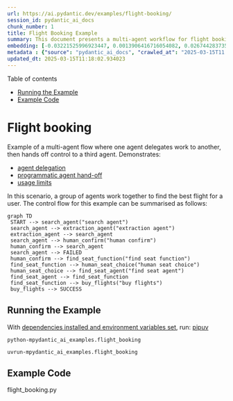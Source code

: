 ```yaml
---
url: https://ai.pydantic.dev/examples/flight-booking/
session_id: pydantic_ai_docs
chunk_number: 1
title: Flight Booking Example
summary: This document presents a multi-agent workflow for flight booking, showcasing agent delegation, programmatic hand-offs, and usage limits. A series of agents collaborate to find the best flight for a user, with a defined control flow that includes a search agent, extraction agent, and human confirmation.
embedding: [-0.03221525996923447, 0.0013906416716054082, 0.026744283735752106, -0.04159407690167427, 0.015985511243343353, -0.003575063543394208, 0.020931370556354523, 0.034071486443281174, 0.005925873760133982, 0.02867378108203411, 0.03675812482833862, -0.04342588037252426, -0.010367989540100098, -0.049116671085357666, -0.026158107444643974, -0.0137140778824687, -0.019429294392466545, 0.02813645265996456, 0.022103723138570786, 0.04603924602270126, 0.018342426046729088, -0.022006027400493622, 0.01916063018143177, 0.0663844421505928, -0.07209965586662292, -0.026793131604790688, 0.01945371925830841, 0.032703742384910583, -0.0014417794300243258, -0.033998213708400726, 0.07859644293785095, -0.010935847647488117, 0.011760157532989979, 0.00432610185816884, 0.027159491553902626, 0.005895344074815512, -0.01940487138926983, 0.0537816546857357, -0.03304567560553551, -0.010184809565544128, 0.029382076114416122, -0.0192827507853508, 0.030383460223674774, 0.009855085052549839, -0.028453964740037918, 0.02029634639620781, -0.00538244005292654, 0.010807621292769909, 0.025425387546420097, 0.024533912539482117, -0.034779779613018036, -0.0018470652867108583, -0.025034604594111443, -0.0015455815009772778, -0.02218920737504959, 0.02487584762275219, -0.03368069976568222, 0.013579745776951313, 0.0177440382540226, -0.037051212042570114, -0.013530897907912731, -0.01157087180763483, -0.007082961034029722, 0.05456322431564331, -0.006814296822994947, 0.04159407690167427, -0.031091757118701935, 0.014629978686571121, -0.056565992534160614, -0.004545917734503746, -0.00034441662137396634, 0.026255803182721138, -0.04552634432911873, -0.04606367275118828, -0.008542295545339584, -0.03592770919203758, -0.0008639991283416748, 0.05871530622243881, -0.02040625549852848, -0.06936416774988174, 0.03277701139450073, -0.015521454624831676, 0.007028006948530674, 0.011979973874986172, -0.033876094967126846, -0.031091757118701935, -0.0666775330901146, -0.013066842220723629, -0.02867378108203411, -0.037271030247211456, -0.027696819975972176, 0.021383214741945267, -0.022506719455122948, 0.013640806078910828, 0.09945454448461533, 0.039957668632268906, 0.011106816120445728, -0.022702110931277275, 0.011210617609322071, -7.260416896315292e-05, 0.029479771852493286, -0.0029751488473266363, -0.032630469650030136, 0.031506963074207306, 0.023874463513493538, -0.014324678108096123, -0.02945534884929657, 0.02071155607700348, -0.022579992190003395, -0.009592527523636818, -0.07654482871294022, -0.00170662731397897, 0.02232353948056698, 0.02254335582256317, -0.023117318749427795, -0.005074086599051952, 0.014654402621090412, -0.023666860535740852, 0.0333387665450573, -0.01831800304353237, -0.03443784639239311, -0.015374910086393356, 0.010642759501934052, -0.013311082497239113, 0.010404625907540321, 0.0021004644222557545, -0.019588051363825798, -0.05944802612066269, -0.02838069200515747, 0.022579992190003395, 0.03495074808597565, -0.016351871192455292, -0.009421559050679207, 0.0009739071247167885, -0.0370267890393734, 0.00654563307762146, -0.023715708404779434, 0.011839536018669605, -0.006991371046751738, 0.014544494450092316, 0.013640806078910828, -0.010306929238140583, 0.018635515123605728, 0.051974281668663025, -0.03326549381017685, 0.02635350078344345, 0.008939185179769993, 0.025449812412261963, -0.032166413962841034, 0.0381014458835125, 0.03458438813686371, -0.004145974759012461, -0.04796874523162842, 0.004310836549848318, -0.029137836769223213, 0.016400719061493874, -0.006362453103065491, 0.01624196209013462, 0.03783278167247772, -0.019258327782154083, -0.012871449813246727, 0.020540587604045868, -0.02284865640103817, -0.012266956269741058, -0.04105674847960472, -0.02303183637559414, -0.006099895108491182, 0.01743873953819275, -0.025327691808342934, -0.055002856999635696, -0.025254419073462486, -0.026817556470632553, 0.0014547547325491905, 0.0037857205606997013, 0.06140194460749626, -0.03346088528633118, -0.022286903113126755, -0.02450948767364025, 0.013616382144391537, -0.04193601384758949, -0.027745667845010757, -0.01737767830491066, -0.02974843606352806, -0.02547423541545868, -0.037930477410554886, -0.011222830042243004, 0.03390051797032356, 0.010844257660210133, -0.025205571204423904, 0.028991293162107468, 0.043645694851875305, 0.0084507055580616, -0.033167798072099686, 0.013823986053466797, -0.022812020033597946, 0.019832290709018707, 0.07688676565885544, -0.007968331687152386, 0.02825857326388359, 0.005678581073880196, 0.02684197947382927, -0.011082391254603863, 0.014825370162725449, 0.02647561952471733, -0.005306114908307791, -0.04320606216788292, -0.03348530828952789, -0.038052596151828766, 0.00961084570735693, -0.0015692422166466713, 0.012034927494823933, -0.012273062020540237, 0.041203293949365616, -0.04474477469921112, -0.0631604716181755, -0.046503301709890366, -0.023007411509752274, 0.010954165831208229, -0.0003491869429126382, 0.04491574317216873, -0.014752098359167576, 0.004787104669958353, -0.00251414580270648, -0.015790117904543877, -0.020369619131088257, 0.0017997437389567494, 0.03675812482833862, -0.07063421607017517, -0.01756085827946663, 0.022934138774871826, 0.034120332449674606, 0.0036208585370332003, 0.0002783954842016101, -0.009702435694634914, 0.03106733225286007, -0.027403732761740685, -0.022921927273273468, -0.034071486443281174, 0.009238379076123238, 0.01856224238872528, -0.026133684441447258, 0.004777945578098297, 0.003645282471552491, -0.03673370182514191, 0.0021462594158947468, 0.024558335542678833, -0.0258161723613739, -0.06169503182172775, 0.05920378491282463, 0.040201909840106964, 0.043474726378917694, 0.012218107469379902, 0.006035781931132078, -0.05094847083091736, 0.011406010016798973, 0.02017422765493393, 0.010929741896688938, -0.022457871586084366, -0.006747131235897541, -0.0040910206735134125, -0.02100464329123497, 0.01730440743267536, -0.05724986642599106, 0.026671012863516808, -0.014629978686571121, 0.01139379758387804, 0.010508427396416664, 0.00027915873215533793, -0.011125133372843266, -0.019441507756710052, -0.004240617621690035, 0.05754295364022255, 0.026133684441447258, 0.004707726649940014, -0.07937800884246826, 0.004735203925520182, -0.01481315866112709, -0.0020729873795062304, 0.025913868099451065, -0.02231132797896862, -0.04115444794297218, 0.026280228048563004, 0.04503786191344261, 0.024301882833242416, 0.00664943503215909, 0.033412035554647446, 0.007058537099510431, -0.02272653579711914, -0.033118948340415955, 0.02218920737504959, 0.018647726625204086, 0.024436214938759804, 0.03145811706781387, -0.023251650854945183, 0.020369619131088257, 0.05505170300602913, 0.03604982793331146, 0.038834165781736374, 0.01909957081079483, 0.015558090060949326, -0.007547017186880112, -0.020906947553157806, -0.022921927273273468, -0.003094215877354145, -0.0061853788793087006, 0.024851424619555473, -0.03458438813686371, 0.016278598457574844, 0.03348530828952789, 0.008756005205214024, -0.022213632240891457, 0.06863144785165787, 0.010148173198103905, -0.02464381977915764, -0.014288041740655899, -0.01730440743267536, 0.07757063955068588, -0.019356023520231247, 0.042571038007736206, -0.008084345608949661, -0.02647561952471733, -0.02487584762275219, 0.08230889588594437, 0.02249450795352459, -0.014190346002578735, -0.017414314672350883, 0.04955630376935005, 0.02784336358308792, -0.054954007267951965, 0.01541154645383358, -0.03629406914114952, -0.02303183637559414, -0.0094887251034379, 0.01825694367289543, -0.02593829110264778, 0.0018608038080856204, -0.011137345805764198, 0.05720101669430733, 0.011119027622044086, 0.05451437458395958, -0.030139220878481865, -0.003022470511496067, -0.051436953246593475, -0.020076531916856766, -0.03504844382405281, 0.060424983501434326, 0.032288532704114914, 0.019661322236061096, 0.038345687091350555, -0.014520070515573025, -0.024240823462605476, 0.00742489704862237, -0.0051534646190702915, 0.0726858377456665, -0.00432915473356843, -0.027599124237895012, -0.02833184413611889, 0.01980786770582199, -0.018757635727524757, 0.007968331687152386, -0.09706099331378937, 0.004646666813641787, -0.0032514454796910286, 0.02195717953145504, -0.011949444189667702, 0.03819914162158966, -0.009116259403526783, -0.030017100274562836, -0.011406010016798973, 0.03731987625360489, 0.05041114240884781, 0.0027080113068223, -0.055540185421705246, -0.010972484014928341, -0.05075307935476303, -0.05529594421386719, -0.008310267701745033, 0.02492469549179077, -0.041984863579273224, 0.012810389511287212, 0.0016089312266558409, -0.016034359112381935, -0.028405116870999336, 0.01837906241416931, 0.029724013060331345, 0.031922172755002975, -0.030627701431512833, -0.000992988352663815, 0.037808358669281006, 0.02867378108203411, 0.03661158308386803, -0.019087359309196472, 0.0014791787834838033, 0.016400719061493874, 0.0065334211103618145, -0.0032667105551809072, 0.07195311784744263, 0.01839127391576767, 0.04320606216788292, -0.018342426046729088, 0.008407963439822197, -0.01702352985739708, 0.013311082497239113, -0.010123749263584614, -0.038467805832624435, 0.010374095290899277, 0.06447937339544296, -0.0025110929273068905, -0.00862777978181839, -0.004866482689976692, 0.02916225977241993, -0.040250759571790695, 0.025449812412261963, -0.004658878780901432, 0.017621919512748718, 0.009952781721949577, -0.052755847573280334, 0.011296101845800877, 0.045184407383203506, 0.055247098207473755, 0.007314989343285561, -0.028698204085230827, 0.026329075917601585, 0.012230319902300835, -0.04230237379670143, 0.019893351942300797, 0.02446063980460167, -0.028576083481311798, -0.008597249165177345, -0.03123830072581768, 0.021285519003868103, 0.023581376299262047, 0.008377433754503727, 0.018220307305455208, -0.016864774748682976, -0.011277783662080765, 0.04051942378282547, 0.010319141671061516, -0.0031110073905438185, -0.012785965576767921, 0.006350241135805845, -0.048457223922014236, 0.03670927882194519, 0.023422619327902794, -0.023837827146053314, -0.02450948767364025, -0.011406010016798973, -0.028112027794122696, 0.02391109988093376, -0.01594887487590313, -0.03497517481446266, -0.02962631732225418, -0.04987381398677826, 0.03236180543899536, -0.02982170879840851, -0.0327281653881073, 0.027696819975972176, 0.00925669725984335, 0.043645694851875305, -0.030969636514782906, 0.007638607174158096, 0.02755027636885643, -0.027623549103736877, 0.034901902079582214, -0.019893351942300797, 0.016986895352602005, 0.045379798859357834, -0.04398763179779053, 0.0016547262202948332, 0.014239193871617317, 0.043889936059713364, -0.019649110734462738, -0.01445901021361351, -0.033534158021211624, -0.028722628951072693, -0.024314096197485924, 0.02987055666744709, -0.018232518807053566, -0.025083452463150024, 0.009183425456285477, 0.029137836769223213, 0.036391764879226685, -0.021468698978424072, 0.05832451954483986, 0.03106733225286007, 0.06135309860110283, -0.011900595389306545, -0.031922172755002975, -0.012389075942337513, 0.02891802042722702, 0.015545878559350967, 0.0358055904507637, 0.034779779613018036, -0.01270048227161169, 0.0029171418864279985, -0.01898966357111931, -0.020552799105644226, -0.006386877037584782, -0.009983311407268047, -0.014056013897061348, 0.05104616656899452, -0.01892860233783722, -0.010306929238140583, 0.006600587163120508, 0.01116176974028349, -0.03390051797032356, 0.0032422863878309727, -0.032459501177072525, -0.013127901591360569, 0.03136042132973671, -0.027525851503014565, -0.02969958819448948, 0.015582513995468616, 0.011167875491082668, -0.024143127724528313, -0.006218961905688047, 0.008383539505302906, 0.011320525780320168, -0.02862493321299553, -0.0017478427616879344, 0.010117643512785435, -0.0032789225224405527, -0.008456811308860779, 0.03678254783153534, 0.014202558435499668, -0.007455427199602127, 0.01195554994046688, -0.0857282504439354, -0.0036727595143020153, 0.007101279217749834, 0.013909470289945602, 0.010313035920262337, -0.02540096454322338, 0.023056259378790855, -0.04672311991453171, 0.023459255695343018, 0.02689082734286785, 0.010484003461897373, -0.04599040001630783, -0.05016690492630005, -0.016156477853655815, 0.00028755448875017464, -0.01229138020426035, -0.016339657828211784, -0.0029308805242180824, -0.03321664407849312, 0.014288041740655899, 0.009262803010642529, -0.007107384968549013, -0.0084507055580616, 0.03443784639239311, 0.03348530828952789, -0.008078238926827908, -0.017768463119864464, 0.008151511661708355, 0.006875357124954462, 0.010197021998465061, -0.027208339422941208, 0.036562733352184296, -0.012034927494823933, 0.005074086599051952, -0.03094521351158619, -0.0019371288362890482, -0.010972484014928341, -0.014165922068059444, 0.01570463366806507, -0.005651103798300028, -0.022921927273273468, -0.0013013414572924376, -0.013359930366277695, -0.0005014553316868842, -0.012187577784061432, -0.007082961034029722, -0.03238622844219208, 0.01945371925830841, 0.01660832203924656, 0.01754864677786827, -0.019490355625748634, -0.022470083087682724, 0.03648946061730385, -0.022921927273273468, -0.020919159054756165, 0.014935278333723545, -0.0026438983622938395, -0.006289180833846331, -0.02226248010993004, -0.007962225005030632, 0.016852563247084618, -0.03409590944647789, 0.012236425653100014, 0.011882278136909008, -0.01229138020426035, -0.0058159660547971725, -0.00770577322691679, -0.023776767775416374, 0.034535542130470276, 0.01748758740723133, 0.02969958819448948, -0.011033543385565281, 0.016327446326613426, -0.013311082497239113, -0.01232190988957882, -0.027818940579891205, -0.012022715993225574, 0.004790157545357943, -0.011699098162353039, 0.033998213708400726, 0.022457871586084366, 0.009061305783689022, 0.01963689923286438, 0.0056205736473202705, 0.00010475607996340841, -0.0033460885751992464, -0.03160466253757477, 0.0055900439620018005, 0.0072356113232672215, -0.05026460066437721, -0.004753521643579006, 0.058519914746284485, -0.03837011009454727, 0.02315395511686802, 0.000792253646068275, -0.00520536582916975, -0.015460394322872162, -0.022396812215447426, 0.0037277135998010635, -0.01636408269405365, -0.009684117510914803, -0.0020073477644473314, 0.0029079830273985863, -0.051730040460824966, 0.03409590944647789, 0.02374013140797615, 0.004634454846382141, 0.004243670497089624, -0.026084836572408676, -0.01082593947649002, 0.0014181187143549323, -0.015167306177318096, -0.025742899626493454, 0.025913868099451065, -0.0018928602803498507, 0.019551414996385574, 0.007064643315970898, 0.0258894432336092, 0.02367907203733921, -0.02820972353219986, 0.004622242879122496, 0.02289750427007675, -0.021151186898350716, -0.004463486839085817, -0.014715461991727352, 0.013970530591905117, 0.014165922068059444, 0.02129773050546646, 0.009616951458156109, -0.03832126036286354, -0.024362944066524506, 0.005522877909243107, 0.010337459854781628, -0.04955630376935005, 0.04892127960920334, -0.005916715133935213, 0.012462347745895386, -0.02011316642165184, 0.014056013897061348, 0.02333713509142399, 0.040421728044748306, 0.008041603490710258, -0.002141679869964719, -0.07288122922182083, -0.014300254173576832, 0.022238055244088173, 0.004136815667152405, -0.01648620329797268, 0.015900027006864548, 0.004866482689976692, -0.0036422295961529016, -0.018293578177690506, 0.05158349499106407, -0.032044291496276855, 0.01802491396665573, -0.03404705971479416, 0.021737363189458847, 0.0633070170879364, -0.026280228048563004, -0.005724376067519188, -0.00832858495414257, 0.016559474170207977, 0.045721735805273056, 0.03878531977534294, 0.01541154645383358, -0.006447936873883009, 0.04064154252409935, 0.0005071797058917582, 0.009085729718208313, -0.012187577784061432, 0.011918913573026657, -0.008878125809133053, -0.08318815380334854, -0.02755027636885643, 0.017279982566833496, 0.024485064670443535, -0.0037887736689299345, -0.028063179925084114, -0.025254419073462486, 0.018366850912570953, 0.015692422166466713, 0.03526826202869415, -0.021334366872906685, -0.018757635727524757, 0.01951477862894535, -0.01833021454513073, -0.01773182675242424, -0.051681190729141235, 0.014825370162725449, -0.07073191553354263, 0.020491739735007286, 0.007656925357878208, -0.003071318380534649, -0.008279737085103989, 0.04450053349137306, -0.004469592589884996, -0.0333387665450573, -0.024191975593566895, -0.05974111333489418, -0.03482862934470177, -0.004200928844511509, 0.01192502025514841, -0.0215908195823431, 0.03148254007101059, -0.011314420029520988, 0.015692422166466713, -0.024228611961007118, 0.02369128353893757, -0.017353255301713943, -0.04958072677254677, 0.009268909692764282, -0.060131896287202835, -0.0034315725788474083, -0.00020397859043441713, -0.012474560178816319, -0.01886754296720028, -0.0025965769309550524, -0.037759508937597275, -0.02623138017952442, 0.027599124237895012, 0.024191975593566895, -0.049653999507427216, 0.013201174326241016, -0.038712047040462494, 0.008169828914105892, 0.0073394132778048515, -0.0338028222322464, 0.015179518610239029, 0.049605149775743484, -0.010325247421860695, -0.0029308805242180824, -0.02171294018626213, 0.004054384771734476, -0.025034604594111443, 0.0051229349337518215, -0.030261341482400894, 0.008285842835903168, -0.014825370162725449, -0.006466255057603121, 0.051436953246593475, -0.023776767775416374, -0.003981112502515316, 0.025962715968489647, -0.04012863710522652, -0.005064927972853184, -0.007376049179583788, 0.007131808903068304, 0.009195636957883835, -0.02606041170656681, -0.015875602141022682, 0.000532748585101217, 0.01731661893427372, -0.02796548418700695, 0.01986892707645893, 0.0076202889904379845, -0.010007735341787338, 0.013665230013430119, 0.02444842830300331, -0.015240577980875969, -0.001011306419968605, -0.01136937364935875, -0.016156477853655815, -0.026939677074551582, -0.034779779613018036, -0.0028362374287098646, 0.005559513811022043, -0.026524467393755913, -0.02058943547308445, -0.005559513811022043, 0.018366850912570953, -0.08553285896778107, -0.010496215894818306, -0.0184401236474514, -0.010282505303621292, 0.04342588037252426, -0.024839211255311966, 0.05422128736972809, 0.036929093301296234, 0.0008273631101474166, -0.016278598457574844, -0.004567288793623447, 0.03468208387494087, -0.013262233696877956, -0.04012863710522652, 0.013188961893320084, -0.022347964346408844, 0.007583653088659048, 0.022457871586084366, 0.009244485758244991, -0.028356269001960754, -0.029675165191292763, -0.02385004051029682, -0.0631604716181755, 0.006686070933938026, -0.06047383323311806, -0.0028652409091591835, -0.0033918835688382387, 0.016388505697250366, 0.04171619936823845, 0.011735733598470688, -0.01522836647927761, -0.03670927882194519, 0.022164782509207726, -0.0074676391668617725, 0.0021187823731452227, 0.07747294008731842, -0.00871326308697462, 0.026695435866713524, 0.01648620329797268, 0.025620779022574425, -0.017109014093875885, 0.0034498905297368765, 0.028942445293068886, 0.012614998035132885, 0.033289916813373566, -0.014776522293686867, -0.028356269001960754, -0.03070097230374813, -0.0108320452272892, -0.0011685359058901668, 0.025669628754258156, -0.007772939279675484, 0.038467805832624435, -0.007870635017752647, 0.013127901591360569, 0.03854107856750488, -0.04635675996541977, 0.028649356216192245, 0.0019127047853544354, 0.005196206737309694, 0.030065948143601418, 0.02928438037633896, 0.011473176069557667, -0.003575063543394208, -0.017756251618266106, 0.0052816909737885, -0.027159491553902626, 0.02813645265996456, -0.024375155568122864, -0.01583896577358246, -0.002990413922816515, 0.005883132107555866, 0.022812020033597946, 0.001631828723475337, -0.01707237772643566, 0.001437963219359517, 0.014141498133540154, 0.03358300402760506, -0.019294962286949158, -0.00664943503215909, 0.01666938327252865, -0.037344302982091904, -0.0004255119420122355, 0.028038756921887398, -0.031140604987740517, -0.009384923614561558, 0.006182326003909111, -0.01730440743267536, -0.014336890541017056, 0.02022307552397251, 0.008749899454414845, 0.009647481143474579, -0.010716031305491924, 0.0013326347107067704, -0.04249776527285576, 0.013555321842432022, -0.045306526124477386, 0.03011479601264, 0.03592770919203758, 0.004991655703634024, 0.04017748683691025, 0.021322155371308327, 0.025913868099451065, 0.00298888748511672, -0.023788979277014732, 0.057982586324214935, -0.009372711181640625, -0.04022633284330368, -0.04528210312128067, -0.027159491553902626, -0.0029919403605163097, 0.006722706835716963, -0.0427175834774971, 0.02796548418700695, -0.016315234825015068, -0.00987340323626995, 0.03812586888670921, -0.023227227851748466, -0.0431816391646862, -0.01785394735634327, 0.015790117904543877, 0.002762965392321348, 0.018953027203679085, 0.03878531977534294, -0.01270048227161169, -0.025865020230412483, -0.03717333450913429, -0.014556705951690674, -0.03529268503189087, -0.0129447216168046, 0.02375234290957451, -0.01229138020426035, -0.0176707673817873, 0.004591712728142738, 0.013970530591905117, -0.00149444374255836, 0.04804201424121857, -0.02493690699338913, 0.013201174326241016, -0.029064564034342766, 0.02487584762275219, -0.030627701431512833, -0.02522999607026577, 0.018879754468798637, -0.030676549300551414, 0.001735630794428289, -0.003008731873705983, -0.006331922952085733, -0.025694051757454872, 0.04159407690167427, 0.01288366224616766, 0.04975169524550438, 0.01502076257020235, 0.052804697304964066, 0.015045186504721642, 0.03509729355573654, -0.016986895352602005, -0.06320932507514954, 0.03028576448559761, -0.01927053928375244, 0.008017179556190968, 0.04848164692521095, 0.017170075327157974, -0.011943337507545948, 0.012932510115206242, 0.015277214348316193, -0.04325491189956665, 0.019856715574860573, 0.02040625549852848, -0.033998213708400726, -0.0401042141020298, 0.007833999581634998, -0.0024836158845573664, -0.018525606021285057, 0.03231295570731163, 0.056859079748392105, 0.0507042333483696, -0.001345610013231635, -0.009159001521766186, 0.022457871586084366, 0.01714565046131611, 7.8137731179595e-05, -0.024851424619555473, -0.013262233696877956, 0.01934381015598774, -0.006325817201286554, -0.001230359193868935, 0.026744283735752106, -0.0029507249128073454, 0.02576732449233532, 0.018415698781609535, -0.003306399565190077, 0.0017112067434936762, 0.04264431074261665, -0.002071460708975792, 0.044476110488176346, 0.0490189753472805, -0.001895913272164762, -0.01576569490134716, -0.0023691284004598856, 0.025669628754258156, 0.006924204993993044, 0.008615567348897457, 0.0022622733376920223, -0.010538958013057709, 0.040543846786022186, -0.008530083112418652, -0.012132624164223671, -0.008365221321582794, 0.006686070933938026, -0.018879754468798637, 0.02135879173874855, -0.0028377638664096594, 0.025913868099451065, -0.0015860337298363447, -0.0005613704561255872, -0.045135557651519775, -0.030505580827593803, -0.02676870860159397, 0.018049338832497597, -0.02212814800441265, -0.03946918994188309, -0.029675165191292763, 0.0033979895524680614, 0.0316535085439682, 0.03612310066819191, -0.01237686350941658, -0.009097941219806671, 0.009830661118030548, -0.00471383286640048, -0.01837906241416931, 0.003401042427867651, -0.007895058952271938, -0.009739071130752563, 0.028063179925084114, -0.016999106854200363, -0.010923636145889759, -0.0021661038044840097, 0.01625417359173298, 0.001121977693401277, -0.0032514454796910286, 0.01808597519993782, 0.009055199101567268, -0.011979973874986172, 0.0480908639729023, 0.015301638282835484, 0.03429130092263222, 0.04098347947001457, -0.020723767578601837, 0.006869250908493996, 0.011051861569285393, 0.02630465291440487, 0.016107629984617233, -0.02308068424463272, 0.03797932714223862, -0.024546124041080475, 0.016632746905088425, 0.0235081035643816, -0.01826915517449379, -0.010276399552822113, -0.022653263062238693, -0.0045581297017633915, -0.028527235612273216, -0.007418791297823191, -0.017279982566833496, -0.018366850912570953, -0.024314096197485924, 0.013518686406314373, 0.0028423434123396873, -0.002475983463227749, -0.01707237772643566, -0.009952781721949577, 0.0038895225152373314, 0.010746561922132969, -0.010893105529248714, 0.008908655494451523, 0.0031003218609839678, -0.0014410162111744285, -0.017780674621462822, -0.0354880765080452, -0.0104107316583395, 0.020308559760451317, -0.008175935596227646, 0.009769601747393608, 0.0006979922181926668, 0.014739885926246643, 0.007540910970419645, -0.013848409987986088, -0.011167875491082668, 0.0033796716015785933, 0.05216967314481735, 0.0013761399313807487, 0.009159001521766186, 0.017182286828756332, 0.003828462678939104, -0.0031812265515327454, -0.001528026768937707, -0.0027232763823121786, -0.012834814377129078, -0.003434625454246998, 0.02403322048485279, 0.022274691611528397, -0.013750714249908924, -0.004051331430673599, 0.033118948340415955, 0.014568918384611607, -0.015729058533906937, -0.037466421723365784, 0.01903851144015789, 0.016315234825015068, -0.019075147807598114, -0.034315723925828934, 0.01151591818779707, -0.005913661792874336, 0.0003049184160772711, 0.020442891865968704, -0.04491574317216873, -0.001223489991389215, -0.018537819385528564, 0.0003772363706957549, 0.0020684078335762024, 0.020259711891412735, -0.02404543198645115, 0.024082068353891373, -0.01952699013054371, -0.03194659575819969, 0.014300254173576832, 0.0017203657189384103, 0.01636408269405365, -0.014593342319130898, 0.016510626301169395, 0.007681349292397499, 0.008169828914105892, -0.0012853131629526615, -0.05182773619890213, -0.01026418711990118, -0.028649356216192245, -0.014300254173576832, 0.018782058730721474, -0.029797283932566643, -0.024851424619555473, -0.031165027990937233, 0.015521454624831676, -0.014800946228206158, 0.013799562118947506, 0.018794270232319832, -0.007522593252360821, -0.006276968866586685, 0.04147195816040039, 0.0527070015668869, 0.0694618672132492, 0.01576569490134716, -0.038883015513420105, 0.042986247688531876, 0.05133925750851631, -0.006356346886605024, 0.031213877722620964, 0.0005609888467006385, -0.009690223261713982, -0.01252951379865408, -0.0182080939412117, 0.02143206261098385, 0.026206955313682556, -0.01406822632998228, 0.013994954526424408, -0.0005083245923742652, 0.015924450010061264, 0.006099895108491182, 0.021578608080744743, -0.008218677714467049, 0.025156723335385323, 0.04345030337572098, -0.012047139927744865, -0.02321501635015011, 0.02295856364071369, -0.0016806767089292407, -0.006002198904752731, -0.04303509369492531, 0.01737767830491066, 0.03236180543899536, 0.029479771852493286, -0.054123591631650925, 0.004118497483432293, -0.020210864022374153, -0.049531880766153336, 0.01288366224616766, 0.01773182675242424, 0.018134823068976402, 0.0015616097953170538, 0.01577790640294552, -0.006643328815698624, 0.011228935793042183, 0.011296101845800877, 0.0050191329792141914, 0.006643328815698624, 0.021871695294976234, 0.011351055465638638, -0.03123830072581768, 0.020674919709563255, 0.015338274650275707, 0.01505739800632, 0.029186684638261795, -0.010893105529248714, -0.017829522490501404, -0.02867378108203411, -0.01607099361717701, 0.010844257660210133, 0.03148254007101059, 0.036025404930114746, 0.03438899666070938, -0.025913868099451065, -0.023166168481111526, -0.005278637632727623, 0.02410649135708809, 0.004390214569866657, -0.04437841475009918, 0.006716601084917784, 0.01288366224616766, 0.022934138774871826, 0.05236506462097168, -0.008981927298009396, -0.019722383469343185, 0.0017234187107533216, 0.010306929238140583, 0.008389645256102085, 0.028991293162107468, 0.003046894446015358, -0.01695025898516178, -0.000792253646068275, 0.03194659575819969, 0.009952781721949577, 0.004390214569866657, 0.0019584998954087496, 0.01350647397339344, -0.02011316642165184, -0.03717333450913429, 0.021053491160273552, 0.018171459436416626, -0.036977943032979965, 0.016522837802767754, 0.015851179137825966, 0.010160385631024837, -0.018183670938014984, 0.02017422765493393, 0.020565010607242584, 0.014935278333723545, -0.009336075745522976, 0.009293333627283573, -0.0005747273098677397, 0.00513209355995059, -0.004216193687170744, -0.01802491396665573, -0.019710170105099678, 0.019185055047273636, -0.023190591484308243, 0.029137836769223213, 0.004072702489793301, -0.010685501620173454, -0.01588781364262104, -0.001528026768937707, -0.007205081172287464, -0.006490678992122412, -0.009653587825596333, -0.0010716031538322568, -0.013872833922505379, 0.005571725778281689, -0.006838721223175526, -0.0037826676853001118, -0.006295287050306797, -0.007192869205027819, -0.005220630671828985, -0.014056013897061348, -0.0068875690922141075, -0.023373771458864212, 0.0007907271501608193, 0.039005134254693985, 0.01541154645383358, -0.009781813248991966, 0.017402103170752525, -0.030969636514782906, 0.0008525503799319267, 0.017878370359539986, 0.001914231339469552, -0.0027141175232827663, -0.012639421969652176, 0.010435155592858791, 0.008291949518024921, 0.01249287836253643, -0.006734919268637896, 0.021126763895154, -0.015814542770385742, 0.03766181319952011, -0.011686885729432106, -0.05094847083091736, -0.012224214151501656, 0.00682650925591588, 0.021126763895154, -0.012517302297055721, 0.008560613729059696, 0.02552308328449726, 0.021566394716501236, 0.001358585199341178, 0.009372711181640625, -0.004417691845446825, 0.0065334211103618145, -0.038956284523010254, -0.0073943673633039, -0.027281612157821655, 0.007772939279675484, -0.018879754468798637, 0.02718391641974449, 0.0009700909140519798, 0.006252544932067394, 0.01195554994046688, 0.0025919973850250244, -0.005300008691847324, -0.0014249879168346524, 0.0003535756259225309, 0.013567534275352955, -0.0058464957401156425, 0.0031751205679029226, -0.03959130868315697, 0.018171459436416626, 0.0040818615816533566, 0.03057885356247425, -0.004497069865465164, 0.03690467029809952, -0.02278759516775608, -0.0025538348127156496, -0.006899781059473753, -0.0008411016315221786, -0.009024669416248798, 0.0026377923786640167, -0.0215908195823431, -0.004020801745355129, -0.013457626104354858, -0.02767239697277546, -0.012389075942337513, -0.006600587163120508, -0.023959947749972343, 0.020491739735007286, 0.004176504444330931, 0.017121227458119392, 0.013030205853283405, 0.02058943547308445, 0.012242532335221767, -0.028429539874196053, -0.006850933190435171, 0.015277214348316193, 0.04618579149246216, -0.017414314672350883, -0.005586991086602211, -0.029601892456412315, -0.013005781918764114, -0.007070749066770077, -0.026280228048563004, 0.0012540199095383286, -0.009946675971150398, 0.017231134697794914, 0.011894489638507366, 0.007638607174158096, -0.0023920258972793818, -0.0025355168618261814, -0.00023202803276944906, 0.012242532335221767, -0.019502567127346992, 0.026793131604790688, 0.0026515310164541006, 0.025156723335385323, -0.01404380239546299, -0.010300823487341404, 0.006118212826550007, -0.004439062904566526, -0.03724660724401474, 0.01079540979117155, 0.02676870860159397, 0.01624196209013462, 0.006795979104936123, -0.006893674843013287, -0.037808358669281006, 0.04386550933122635, -0.0137140778824687, 0.03219083696603775, 0.014385738410055637, 0.024167552590370178, -0.019478142261505127, -0.006502890959382057, 0.02470487914979458, 0.027477003633975983, -0.011534235440194607, -0.004381055478006601, 0.014141498133540154, -0.05124155804514885, 0.036269646137952805, 0.004900065716356039, -0.0060663120821118355, -0.00351705658249557, -0.006741025019437075, -0.019075147807598114, -0.0018775953212752938, 0.031091757118701935, -0.007412685081362724, -0.0331922210752964, -0.03209314122796059, 0.021908331662416458, -0.012059351429343224, 0.018293578177690506, -0.006741025019437075, -0.021993815898895264, 0.010154279880225658, -0.013823986053466797, -0.005519825033843517, -0.03155581280589104, 0.006582268979400396, 0.03646503761410713, 0.007345519028604031, -0.044012054800987244, 0.020748190581798553, -0.05764064937829971, 0.009262803010642529, 0.022347964346408844, -0.013518686406314373, -0.03741757199168205, -0.022982986643910408, -0.025498660281300545, 0.004069649614393711, 0.0032087035942822695, -0.00685703894123435, -0.0025965769309550524, -0.016437355428934097, 0.0192827507853508, 0.0028698204550892115, 0.009348287247121334, -0.004710779525339603, -0.004158186726272106, -0.00827363133430481, 0.00461003091186285, 0.005910608917474747, 0.011821217834949493, -0.013396565802395344, 0.01695025898516178, 0.008517871610820293, 0.035146139562129974, 0.007174551021307707, 0.0184401236474514, 0.017780674621462822, 0.010740455240011215, -0.007986648939549923, 0.01386062242090702, -0.005544248968362808, -0.017121227458119392, 0.0031232195906341076, 0.0528535433113575, 0.003550639608874917, 0.011522023938596249, -0.005095457658171654, 0.017695190384984016, 0.011424328200519085, -0.03201986849308014, -0.009653587825596333, -0.0040910206735134125, -0.006148742977529764, 0.022030452266335487, -0.005217577796429396, 0.01443458627909422, 0.055540185421705246, -0.010856470093131065, -0.016815926879644394, -0.026988524943590164, -0.0006521972245536745, 0.01174794603139162, -0.0137140778824687, 0.022995200008153915, -0.036440614610910416, 0.040250759571790695, -0.00580070074647665, -0.003593381494283676, 0.014764309860765934, 0.029797283932566643, -0.005498453974723816, 0.023410407826304436, 0.027623549103736877, 0.01607099361717701, -0.009177319705486298, 0.013494262471795082, 0.026622164994478226, 0.019014086574316025, 0.017621919512748718, 0.028112027794122696, 0.0042039817199110985, -0.014214769937098026, -0.02772124484181404, -0.008499553427100182, 0.00788895320147276, 0.006869250908493996, 0.01898966357111931, -0.007247823290526867, 0.0031720674596726894, -0.030310189351439476, -0.007485957350581884, 0.028942445293068886, 0.03292355686426163, 0.011699098162353039, -0.0033979895524680614, 0.02654889225959778, -0.009525361470878124, 0.02671986073255539, 0.009824555367231369, -0.025254419073462486, 0.0035078974906355143, -0.013372141867876053, 0.0015181044582277536, 0.011387691833078861, -0.008365221321582794, -0.00014263237244449556, 0.022445660084486008, -0.013933894224464893, -0.03922494873404503, 0.007205081172287464, 0.025327691808342934, 0.026988524943590164, -0.015313850715756416, 0.033778395503759384, -0.017597494646906853, -0.021993815898895264, -0.027086220681667328, -0.03343646228313446, 0.014446797780692577, 0.005232842639088631, -0.022775383666157722, -0.0034743144642561674, -0.014971914701163769, -0.003135431557893753, -0.03011479601264, 0.008456811308860779, -0.012614998035132885, -0.017951643094420433, -0.025962715968489647, -0.02933322824537754]
metadata : {"source": "pydantic_ai_docs", "crawled_at": "2025-03-15T11:18:02.934023", "url_path": "/examples/flight-booking/", "chunk_size": 1728}
updated_dt: 2025-03-15T11:18:02.934023
---
```

Table of contents 
  * [ Running the Example  ](https://ai.pydantic.dev/examples/flight-booking/#running-the-example)
  * [ Example Code  ](https://ai.pydantic.dev/examples/flight-booking/#example-code)


# Flight booking
Example of a multi-agent flow where one agent delegates work to another, then hands off control to a third agent.
Demonstrates:
  * [agent delegation](https://ai.pydantic.dev/multi-agent-applications/#agent-delegation)
  * [programmatic agent hand-off](https://ai.pydantic.dev/multi-agent-applications/#programmatic-agent-hand-off)
  * [usage limits](https://ai.pydantic.dev/agents/#usage-limits)


In this scenario, a group of agents work together to find the best flight for a user.
The control flow for this example can be summarised as follows:
```
graph TD
 START --> search_agent("search agent")
 search_agent --> extraction_agent("extraction agent")
 extraction_agent --> search_agent
 search_agent --> human_confirm("human confirm")
 human_confirm --> search_agent
 search_agent --> FAILED
 human_confirm --> find_seat_function("find seat function")
 find_seat_function --> human_seat_choice("human seat choice")
 human_seat_choice --> find_seat_agent("find seat agent")
 find_seat_agent --> find_seat_function
 find_seat_function --> buy_flights("buy flights")
 buy_flights --> SUCCESS
```

## Running the Example
With [dependencies installed and environment variables set](https://ai.pydantic.dev/examples/#usage), run:
[pip](https://ai.pydantic.dev/examples/flight-booking/#__tabbed_1_1)[uv](https://ai.pydantic.dev/examples/flight-booking/#__tabbed_1_2)
```
python-mpydantic_ai_examples.flight_booking

```

```
uvrun-mpydantic_ai_examples.flight_booking

```

## Example Code
flight_booking.py